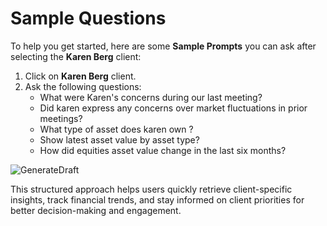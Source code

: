 # Sample Questions

To help you get started, here are some **Sample Prompts** you can ask after selecting the **Karen Berg** client:

1. Click on **Karen Berg** client.
2. Ask the following questions:
   - What were Karen's concerns during our last meeting?
   - Did karen express any concerns over market fluctuations in prior meetings?
   - What type of asset does karen own ?
   - Show latest asset value by asset type?
   - How did equities asset value change in the last six months?

  
![GenerateDraft](images/GenerateDraft.png)
  
This structured approach helps users quickly retrieve client-specific insights, track financial trends, and stay informed on client priorities for better decision-making and engagement.
